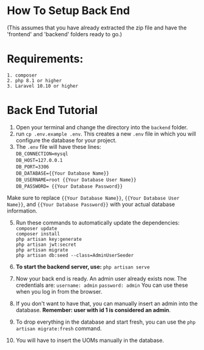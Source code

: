 # How To Setup Back End 
(This assumes that you have already extracted the zip file and have the 'frontend' and 'backend' folders ready to go.)

# Requirements:
    1. composer
    2. php 8.1 or higher
    3. Laravel 10.10 or higher
    
# Back End Tutorial 

1. Open your terminal and change the directory into the `backend` folder.  
2. run `cp .env.example .env`. This creates a new `.env` file in which you will configure the database for your project. 
3.  The `.env` file will have these lines: <br>
    `DB_CONNECTION=mysql` <br>
    `DB_HOST=127.0.0.1` <br>
    `DB_PORT=3306` <br>
    `DB_DATABASE={{Your Database Name}}` <br>
    `DB_USERNAME=root {{Your Database User Name}}`  <br>
    `DB_PASSWORD= {{Your Database Password}}` <br>
    
Make sure to replace `{{Your Database Name}}`, `{{Your Database User Name}}`, and `{{Your Database Password}}` with your actual database information.


5. Run these commands to automatically update the dependencies:<br>
    `composer update` <br>
    `composer install` <br>
    `php artisan key:generate` <br>
    `php artisan jwt:secret` <br>
    `php artisan migrate` <br>
    `php artisan db:seed --class=AdminUserSeeder` <br>

6. **To start the backend server, use:** `php artisan serve` 

7. Now your back end is ready. An admin user already exists now. The credentials are:
    `username: admin`
    `password: admin`
    You can use these when you log in from the browser.

8. If you don't want to have that, you can manually insert an admin into the database. **Remember: user with id 1 is considered an admin**. 
9. To drop everything in the database and start fresh, you can use the `php artisan migrate:fresh` command.
10. You will have to insert the UOMs manually in the database.  


